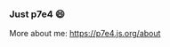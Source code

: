 ### Just p7e4 😄
<!--
- 常年滑水小能手，每年进步一点点
- 平时啥都不想干，只想躺着
- 偶尔喜欢开发一些自娱自乐的东西


**p7e4/p7e4** is a ✨ _special_ ✨ repository because its `README.md` (this file) appears on your GitHub profile.

Here are some ideas to get you started:

- 🔭 I’m currently working on ...
- 🌱 I’m currently learning ...
- 👯 I’m looking to collaborate on ...
- 🤔 I’m looking for help with ...
- 💬 Ask me about ...
- 📫 How to reach me: ...
- 😄 Pronouns: ...
- ⚡ Fun fact: ...
-->

More about me: https://p7e4.js.org/about
